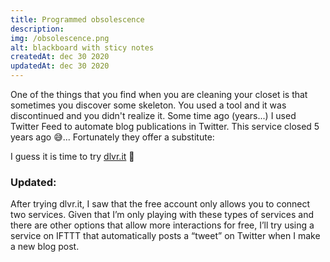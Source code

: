 ```yaml
---
title: Programmed obsolescence
description:
img: /obsolescence.png
alt: blackboard with sticy notes
createdAt: dec 30 2020
updatedAt: dec 30 2020
---
```


One of the things that you find when you are cleaning your closet is that sometimes you discover some skeleton. You used a tool and it was discontinued and you didn't realize it. Some time ago (years...) I used Twitter Feed to automate blog publications in Twitter. This service closed 5 years ago 😅... Fortunately they offer a substitute:

I guess it is time to try [dlvr.it](https://dlvrit.com/) 🤷

### Updated:

After trying dlvr.it, I saw that the free account only allows you to connect two services. Given that I’m only playing with these types of services and there are other options that allow more interactions for free, I’ll try using a service on IFTTT that automatically posts a “tweet” on Twitter when I make a new blog post.

